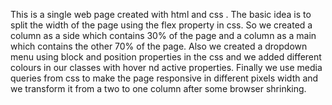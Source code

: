 This is a single web page created with html and css . The basic idea is to split the width of the page using the flex property in css. So we created a column as a side which contains 30% of the page and a column as a main which contains the other 70% of the page. Also we created a dropdown menu using block and position properties in the css and we added different colours in our classes with hover nd active properties. Finally we use media queries from css to make the page responsive in different pixels width and we transform it from a two to one column after some browser shrinking.
